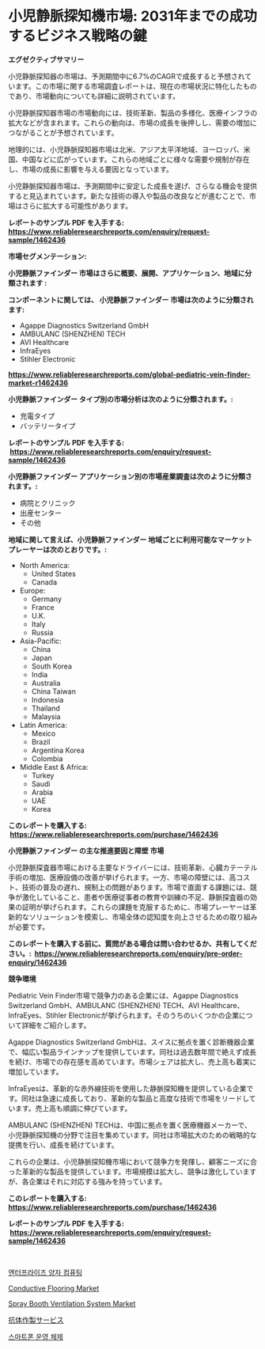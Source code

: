 <p><h1>小児静脈探知機市場: 2031年までの成功するビジネス戦略の鍵</h1></p><p><strong>エグゼクティブサマリー</strong></p>
<p><p>小児静脈探知器の市場は、予測期間中に6.7%のCAGRで成長すると予想されています。この市場に関する市場調査レポートは、現在の市場状況に特化したものであり、市場動向についても詳細に説明されています。</p><p>小児静脈探知器市場の市場動向には、技術革新、製品の多様化、医療インフラの拡大などが含まれます。これらの動向は、市場の成長を後押しし、需要の増加につながることが予想されています。</p><p>地理的には、小児静脈探知器市場は北米、アジア太平洋地域、ヨーロッパ、米国、中国などに広がっています。これらの地域ごとに様々な需要や規制が存在し、市場の成長に影響を与える要因となっています。</p><p>小児静脈探知器市場は、予測期間中に安定した成長を遂げ、さらなる機会を提供すると見込まれています。新たな技術の導入や製品の改良などが進むことで、市場はさらに拡大する可能性があります。</p></p>
<p><strong>レポートのサンプル PDF を入手する: <a href="https://www.reliableresearchreports.com/enquiry/request-sample/1462436">https://www.reliableresearchreports.com/enquiry/request-sample/1462436</a></strong></p>
<p><strong>市場セグメンテーション:</strong></p>
<p><strong> 小児静脈ファインダー 市場はさらに概要、展開、アプリケーション、地域に分類されます :</strong></p>
<p><strong>コンポーネントに関しては、 小児静脈ファインダー 市場は次のように分類されます: &nbsp;</strong></p>
<p><ul><li>Agappe Diagnostics Switzerland GmbH</li><li>AMBULANC (SHENZHEN) TECH</li><li>AVI Healthcare</li><li>InfraEyes</li><li>Stihler Electronic</li></ul></p>
<p><strong><a href="https://www.reliableresearchreports.com/global-pediatric-vein-finder-market-r1462436">https://www.reliableresearchreports.com/global-pediatric-vein-finder-market-r1462436</a></strong></p>
<p><strong> 小児静脈ファインダー タイプ別の市場分析は次のように分類されます。:</strong></p>
<p><ul><li>充電タイプ</li><li>バッテリータイプ</li></ul></p>
<p><strong>レポートのサンプル PDF を入手する: &nbsp;<a href="https://www.reliableresearchreports.com/enquiry/request-sample/1462436">https://www.reliableresearchreports.com/enquiry/request-sample/1462436</a></strong></p>
<p><strong> 小児静脈ファインダー アプリケーション別の市場産業調査は次のように分類されます。:</strong></p>
<p><ul><li>病院とクリニック</li><li>出産センター</li><li>その他</li></ul></p>
<p><strong>地域に関して言えば、小児静脈ファインダー 地域ごとに利用可能なマーケットプレーヤーは次のとおりです。:</strong></p>
<p><ul>
    <li>
        North America:
        <ul>
            <li>United States</li>
            <li>Canada</li>
        </ul>
    </li>
    <li>
        Europe:
        <ul>
            <li>Germany</li>
            <li>France</li>
            <li>U.K.</li>
            <li>Italy</li>
            <li>Russia</li>
        </ul>
    </li>
    <li>
        Asia-Pacific:
        <ul>
            <li>China</li>
            <li>Japan</li>
            <li>South Korea</li>
            <li>India</li>
            <li>Australia</li>
            <li>China Taiwan</li>
            <li>Indonesia</li>
            <li>Thailand</li>
            <li>Malaysia</li>
        </ul>
    </li>
    <li>
        Latin America:
        <ul>
            <li>Mexico</li>
            <li>Brazil</li>
            <li>Argentina Korea</li>
            <li>Colombia</li>
        </ul>
    </li>
    <li>
        Middle East & Africa:
        <ul>
            <li>Turkey</li>
            <li>Saudi</li>
            <li>Arabia</li>
            <li>UAE</li>
            <li>Korea</li>
        </ul>
    </li>
    </ul></p>
<p><strong>このレポートを購入する: &nbsp;<a href="https://www.reliableresearchreports.com/purchase/1462436">https://www.reliableresearchreports.com/purchase/1462436</a></strong></p>
<p><strong>小児静脈ファインダー の主な推進要因と障壁 市場</strong></p>
<p><p>小児静脈探査器市場における主要なドライバーには、技術革新、心臓カテーテル手術の増加、医療設備の改善が挙げられます。一方、市場の障壁には、高コスト、技術の普及の遅れ、規制上の問題があります。市場で直面する課題には、競争が激化していること、患者や医療従事者の教育や訓練の不足、静脈探査器の効果の証明が挙げられます。これらの課題を克服するために、市場プレーヤーは革新的なソリューションを模索し、市場全体の認知度を向上させるための取り組みが必要です。</p></p>
<p><strong>このレポートを購入する前に、質問がある場合は問い合わせるか、共有してください。:&nbsp; <a href="https://www.reliableresearchreports.com/enquiry/pre-order-enquiry/1462436">https://www.reliableresearchreports.com/enquiry/pre-order-enquiry/1462436</a></strong></p>
<p><strong>競争環境</strong></p>
<p><p>Pediatric Vein Finder市場で競争力のある企業には、Agappe Diagnostics Switzerland GmbH、AMBULANC (SHENZHEN) TECH、AVI Healthcare、InfraEyes、Stihler Electronicが挙げられます。そのうちのいくつかの企業について詳細をご紹介します。</p><p>Agappe Diagnostics Switzerland GmbHは、スイスに拠点を置く診断機器企業で、幅広い製品ラインナップを提供しています。同社は過去数年間で絶えず成長を続け、市場での存在感を高めています。市場シェアは拡大し、売上高も着実に増加しています。</p><p>InfraEyesは、革新的な赤外線技術を使用した静脈探知機を提供している企業です。同社は急速に成長しており、革新的な製品と高度な技術で市場をリードしています。売上高も順調に伸びています。</p><p>AMBULANC (SHENZHEN) TECHは、中国に拠点を置く医療機器メーカーで、小児静脈探知機の分野で注目を集めています。同社は市場拡大のための戦略的な提携を行い、成長を続けています。</p><p>これらの企業は、小児静脈探知機市場において競争力を発揮し、顧客ニーズに合った革新的な製品を提供しています。市場規模は拡大し、競争は激化していますが、各企業はそれに対応する強みを持っています。</p></p>
<p><strong>このレポートを購入する: &nbsp; <a href="https://www.reliableresearchreports.com/purchase/1462436">https://www.reliableresearchreports.com/purchase/1462436</a></strong></p>
<p><strong>レポートのサンプル PDF を入手する: &nbsp;<a href="https://www.reliableresearchreports.com/enquiry/request-sample/1462436">https://www.reliableresearchreports.com/enquiry/request-sample/1462436</a></strong><strong></strong></p>
<p>&nbsp;</p>
<p><p><a href="https://github.com/JackieFauhey9089475/Market-Research-Report-List-1/blob/main/956876627736.md">엔터프라이즈 양자 컴퓨팅</a></p><p><a href="https://issuu.com/reportprime-2/docs/conductive-flooring-market-size-2030.pptx">Conductive Flooring Market</a></p><p><a href="https://github.com/gdfhhhj/Market-Research-Report-List-4/blob/main/spray-booth-ventilation-system-market.md">Spray Booth Ventilation System Market</a></p><p><a href="https://medium.com/@hugofirst21/%E6%8A%97%E4%BD%93%E7%94%9F%E7%94%A3%E3%82%B5%E3%83%BC%E3%83%93%E3%82%B9%E5%B8%82%E5%A0%B4%E5%88%86%E6%9E%90-%E3%81%9D%E3%81%AEcagr-%E5%B8%82%E5%A0%B4%E3%82%BB%E3%82%B0%E3%83%A1%E3%83%B3%E3%83%86%E3%83%BC%E3%82%B7%E3%83%A7%E3%83%B3-%E3%81%8A%E3%82%88%E3%81%B3%E3%82%B0%E3%83%AD%E3%83%BC%E3%83%90%E3%83%AB%E7%94%A3%E6%A5%AD%E6%A6%82%E8%A6%81-5440b80090d5">抗体作製サービス</a></p><p><a href="https://github.com/Howaoole34545/Market-Research-Report-List-1/blob/main/168650627735.md">스마트폰 운영 체제</a></p></p>